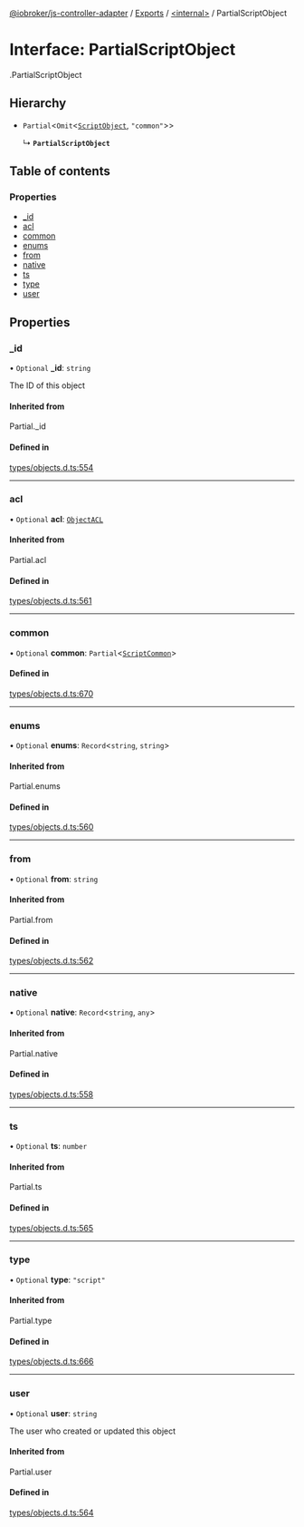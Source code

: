 [@iobroker/js-controller-adapter](../README.md) / [Exports](../modules.md) / [<internal\>](../modules/internal_.md) / PartialScriptObject

# Interface: PartialScriptObject

[<internal>](../modules/internal_.md).PartialScriptObject

## Hierarchy

- `Partial`<`Omit`<[`ScriptObject`](internal_.ScriptObject.md), ``"common"``\>\>

  ↳ **`PartialScriptObject`**

## Table of contents

### Properties

- [\_id](internal_.PartialScriptObject.md#_id)
- [acl](internal_.PartialScriptObject.md#acl)
- [common](internal_.PartialScriptObject.md#common)
- [enums](internal_.PartialScriptObject.md#enums)
- [from](internal_.PartialScriptObject.md#from)
- [native](internal_.PartialScriptObject.md#native)
- [ts](internal_.PartialScriptObject.md#ts)
- [type](internal_.PartialScriptObject.md#type)
- [user](internal_.PartialScriptObject.md#user)

## Properties

### \_id

• `Optional` **\_id**: `string`

The ID of this object

#### Inherited from

Partial.\_id

#### Defined in

[types/objects.d.ts:554](https://github.com/ioBroker/ioBroker.js-controller/blob/9c08dda8/packages/types/objects.d.ts#L554)

___

### acl

• `Optional` **acl**: [`ObjectACL`](internal_.ObjectACL.md)

#### Inherited from

Partial.acl

#### Defined in

[types/objects.d.ts:561](https://github.com/ioBroker/ioBroker.js-controller/blob/9c08dda8/packages/types/objects.d.ts#L561)

___

### common

• `Optional` **common**: `Partial`<[`ScriptCommon`](internal_.ScriptCommon.md)\>

#### Defined in

[types/objects.d.ts:670](https://github.com/ioBroker/ioBroker.js-controller/blob/9c08dda8/packages/types/objects.d.ts#L670)

___

### enums

• `Optional` **enums**: `Record`<`string`, `string`\>

#### Inherited from

Partial.enums

#### Defined in

[types/objects.d.ts:560](https://github.com/ioBroker/ioBroker.js-controller/blob/9c08dda8/packages/types/objects.d.ts#L560)

___

### from

• `Optional` **from**: `string`

#### Inherited from

Partial.from

#### Defined in

[types/objects.d.ts:562](https://github.com/ioBroker/ioBroker.js-controller/blob/9c08dda8/packages/types/objects.d.ts#L562)

___

### native

• `Optional` **native**: `Record`<`string`, `any`\>

#### Inherited from

Partial.native

#### Defined in

[types/objects.d.ts:558](https://github.com/ioBroker/ioBroker.js-controller/blob/9c08dda8/packages/types/objects.d.ts#L558)

___

### ts

• `Optional` **ts**: `number`

#### Inherited from

Partial.ts

#### Defined in

[types/objects.d.ts:565](https://github.com/ioBroker/ioBroker.js-controller/blob/9c08dda8/packages/types/objects.d.ts#L565)

___

### type

• `Optional` **type**: ``"script"``

#### Inherited from

Partial.type

#### Defined in

[types/objects.d.ts:666](https://github.com/ioBroker/ioBroker.js-controller/blob/9c08dda8/packages/types/objects.d.ts#L666)

___

### user

• `Optional` **user**: `string`

The user who created or updated this object

#### Inherited from

Partial.user

#### Defined in

[types/objects.d.ts:564](https://github.com/ioBroker/ioBroker.js-controller/blob/9c08dda8/packages/types/objects.d.ts#L564)
